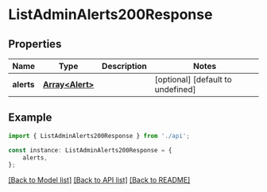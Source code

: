 # ListAdminAlerts200Response


## Properties

Name | Type | Description | Notes
------------ | ------------- | ------------- | -------------
**alerts** | [**Array&lt;Alert&gt;**](Alert.md) |  | [optional] [default to undefined]

## Example

```typescript
import { ListAdminAlerts200Response } from './api';

const instance: ListAdminAlerts200Response = {
    alerts,
};
```

[[Back to Model list]](../README.md#documentation-for-models) [[Back to API list]](../README.md#documentation-for-api-endpoints) [[Back to README]](../README.md)
